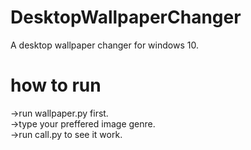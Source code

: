 # DesktopWallpaperChanger
A desktop wallpaper changer for windows 10.
# how to run
->run wallpaper.py first.  
->type your preffered image genre.  
->run call.py to see it work.  


